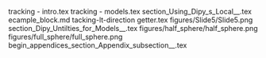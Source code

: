 tracking - intro.tex
tracking - models.tex
section_Using_Dipy_s_Local__.tex
ecample_block.md
tacking-lt-direction getter.tex
figures/Slide5/Slide5.png
section_Dipy_Untilties_for_Models__.tex
figures/half_sphere/half_sphere.png
figures/full_sphere/full_sphere.png
begin_appendices_section_Appendix_subsection__.tex